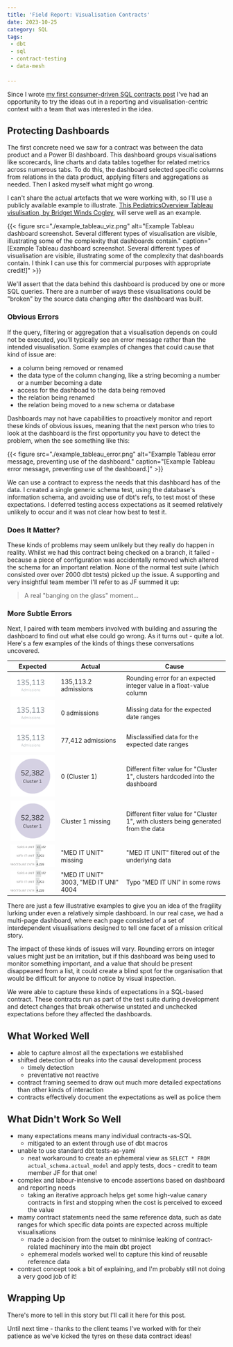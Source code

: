 ```yaml
---
title: 'Field Report: Visualisation Contracts'
date: 2023-10-25
category: SQL
tags:
 - dbt
 - sql
 - contract-testing
 - data-mesh

---
```


Since I wrote [my first consumer-driven SQL contracts post](../2023-05-19-dbt-contracts-in-sql/) I've had an opportunity to try the ideas out in a reporting and visualisation-centric context with a team that was interested in the idea.

<!--more-->

## Protecting Dashboards

The first concrete need we saw for a contract was between the data product and a Power BI dashboard. This dashboard groups visualisations like scorecards, line charts and data tables together for related metrics across numerous tabs. To do this, the dashboard selected specific columns from relations in the data product, applying filters and aggregations as needed. Then I asked myself what might go wrong.

I can't share the actual artefacts that we were working with, so I'll use a publicly available example to illustrate. [This PediatricsOverview Tableau visulisation, by Bridget Winds Cogley](https://public.tableau.com/app/profile/bridget/viz/PediatricsOverview/Overview), will serve well as an example.

{{< figure src="./example_tableau_viz.png"
 alt="Example Tableau dashboard screenshot. Several different types of visualisation are visible, illustrating some of the complexity that dashboards contain."
 caption="[Example Tableau dashboard screenshot. Several different types of visualisation are visible, illustrating some of the complexity that dashboards contain. I think I can use this for commercial purposes with appropriate credit!]" >}}

We'll assert that the data behind this dashboard is produced by one or more SQL queries. There are a number of ways these visualisations could be "broken" by the source data changing after the dashboard was built.

### Obvious Errors

If the query, filtering or aggregation that a visualisation depends on could not be executed, you'll typically see an error message rather than the intended visualisation. Some examples of changes that could cause that kind of issue are:

- a column being removed or renamed
- the data type of the column changing, like a string becoming a number or a number becoming a date
- access for the dashboad to the data being removed
- the relation being renamed
- the relation being moved to a new schema or database

Dashboards may not have capabilities to proactively monitor and report these kinds of obvious issues, meaning that the next person who tries to look at the dashboard is the first opportunity you have to detect the problem, when the see something like this:

{{< figure src="./example_tableau_error.png"
 alt="Example Tableau error message, preventing use of the dashboard."
 caption="[Example Tableau error message, preventing use of the dashboard.]" >}}

We can use a contract to express the needs that this dashboard has of the data. I created a single generic schema test, using the database's information schema, and avoiding use of dbt's refs, to test most of these expectations. I deferred testing access expectations as it seemed relatively unlikely to occur and it was not clear how best to test it.

### Does It Matter?

These kinds of problems may seem unlikely but they really do happen in reality. Whilst we had this contract being checked on a branch, it failed - because a piece of configuration was accidentally removed which altered the schema for an important relation. None of the normal test suite (which consisted over over 2000 dbt tests) picked up the issue. A supporting and very insightful team member I'll refer to as JF summed it up:

> A real "banging on the glass" moment...

### More Subtle Errors

Next, I paired with team members involved with building and assuring the dashboard to find out what else could go wrong. As it turns out - quite a lot. Here's a few examples of the kinds of things these conversations uncovered.

|Expected|Actual|Cause|
|-|-|-|
|![](./example_int_round.png)|135,113.2 admissions|Rounding error for an expected integer value in a float-value column|
|![](./example_int_round.png)|0 admissions|Missing data for the expected date ranges|
|![](./example_int_round.png)|77,412 admissions|Misclassified data for the expected date ranges|
|![](./example_typo.png)|0 (Cluster 1)|Different filter value for "Cluster 1", clusters hardcoded into the dashboard|
|![](./example_typo.png)|Cluster 1 missing|Different filter value for "Cluster 1", with clusters being generated from the data|
|![](./example_filtered_value.png)|"MED IT UNIT" missing|"MED IT UNIT" filtered out of the underlying data|
|![](./example_filtered_value.png)|"MED IT UNIT" 3003, "MED IT UNI" 4004|Typo "MED IT UNI" in some rows|

There are just a few illustrative examples to give you an idea of the fragility lurking under even a relatively simple dashboard. In our real case, we had a multi-page dashboard, where each page consisted of a set of interdependent visualisations designed to tell one facet of a mission critical story.

The impact of these kinds of issues will vary. Rounding errors on integer values might just be an irritation, but if this dashboard was being used to monitor something important, and a value that should be present disappeared from a list, it could create a blind spot for the organisation that would be difficult for anyone to notice by visual inspection.

We were able to capture these kinds of expectations in a SQL-based contract. These contracts run as part of the test suite during development and detect changes that break otherwise unstated and unchecked expectations before they affected the dashboards.

## What Worked Well

- able to capture almost all the expectations we established
- shifted detection of breaks into the causal development process
    - timely detection
    - preventative not reactive
- contract framing seemed to draw out much more detailed expectations than other kinds of interaction
- contracts effectively document the expectations as well as police them

## What Didn't Work So Well

- many expectations means many individual contracts-as-SQL
    - mitigated to an extent through use of dbt macros
- unable to use standard dbt tests-as-yaml
    - neat workaround to create an ephemeral view as `SELECT * FROM actual_schema.actual_model` and apply tests, docs - credit to team member JF for that one!
- complex and labour-intensive to encode assertions based on dashboard and reporting needs
    - taking an iterative approach helps get some high-value canary contracts in first and stopping when the cost is perceived to exceed the value
- mamy contract statements need the same reference data, such as date ranges for which specific data points are expected across multiple visualisations
    - made a decision from the outset to minimise leaking of contract-related machinery into the main dbt project
    - ephemeral models worked well to capture this kind of reusable reference data
- contract concept took a bit of explaining, and I'm probably still not doing a very good job of it!

## Wrapping Up

There's more to tell in this story but I'll call it here for this post.

Until next time - thanks to the client teams I've worked with for their patience as we've kicked the tyres on these data contract ideas!
